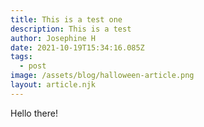 ```yaml
---
title: This is a test one
description: This is a test
author: Josephine H
date: 2021-10-19T15:34:16.085Z
tags:
  - post
image: /assets/blog/halloween-article.png
layout: article.njk
---
```

Hello there!